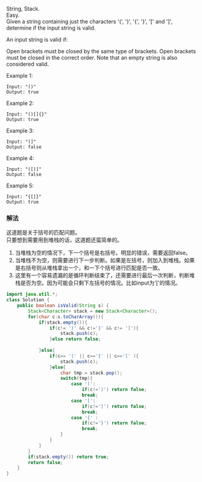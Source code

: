 String, Stack.  
Easy.  
Given a string containing just the characters '(', ')', '{', '}', '[' and ']', determine if the input string is valid.

An input string is valid if:

Open brackets must be closed by the same type of brackets.
Open brackets must be closed in the correct order.
Note that an empty string is also considered valid.

Example 1:
```
Input: "()"
Output: true
```
Example 2:
```
Input: "()[]{}"
Output: true
```
Example 3:
```
Input: "(]"
Output: false
```
Example 4:
```
Input: "([)]"
Output: false
```
Example 5:
```
Input: "{[]}"
Output: true
```

### 解法
这道题是关于括号的匹配问题。  
只要想到需要用到堆栈的话，这道题还蛮简单的。  
1. 当堆栈为空的情况下，下一个括号是右括号。明显的错误，需要返回false。  
2. 当堆栈不为空，则需要进行下一步判断。如果是左括号，则加入到堆栈。如果是右括号则从堆栈拿出一个，和一下个括号进行匹配是否一致。  
3. 这里有一个容易遗漏的是循环判断结束了，还需要进行最后一次判断，判断堆栈是否为空。因为可能会只剩下左括号的情况。比如input为'['的情况。
```java
import java.util.*;
class Solution {
    public boolean isValid(String s) {
        Stack<Character> stack = new Stack<Character>();
        for(char c:s.toCharArray()){
            if(stack.empty()){
                if(c!= ')' && c!='}' && c!= ']'){
                    stack.push(c);
                }else return false;
                
            }else{
                if(c== '(' || c=='{' || c=='[' ){
                    stack.push(c);
                }else{
                    char tmp = stack.pop();
                    switch(tmp){
                        case '(': 
                            if(c!=')') return false;
                            break;
                        case '[':
                            if(c!=']') return false;
                            break;
                        case '{' :
                            if(c!='}') return false;
                            break;
                    }
                }
            }
        }
        if(stack.empty()) return true;
        return false;
    }
}
```